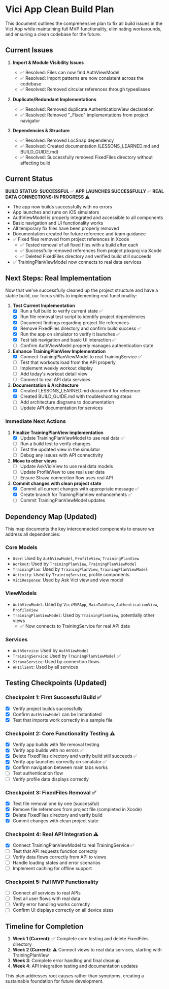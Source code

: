 # Vici App Clean Build Plan

This document outlines the comprehensive plan to fix all build issues in the Vici App while maintaining full MVP functionality, eliminating workarounds, and ensuring a clean codebase for the future.

## Current Issues

1. **Import & Module Visibility Issues**
   - ✅ Resolved: Files can now find AuthViewModel 
   - ✅ Resolved: Import patterns are now consistent across the codebase
   - ✅ Resolved: Removed circular references through typealiases

2. **Duplicate/Redundant Implementations**
   - ✅ Resolved: Removed duplicate AuthenticationView declaration
   - ✅ Resolved: Removed "_Fixed" implementations from project navigator

3. **Dependencies & Structure**
   - ✅ Resolved: Removed LocSnap dependency
   - ✅ Resolved: Created documentation (LESSONS_LEARNED.md and BUILD_GUIDE.md)
   - ✅ Resolved: Successfully removed FixedFiles directory without affecting build

## Current Status

**BUILD STATUS: SUCCESSFUL** ✅
**APP LAUNCHES SUCCESSFULLY** ✅
**REAL DATA CONNECTIONS: IN PROGRESS** ⚠️
- The app now builds successfully with no errors
- App launches and runs on iOS simulators
- AuthViewModel is properly integrated and accessible to all components
- Basic navigation and UI functionality works
- All temporary fix files have been properly removed
- Documentation created for future reference and team guidance
- ✅ Fixed files removed from project references in Xcode
  - ✅ Tested removal of all fixed files with a build after each
  - ✅ Successfully removed references from project.pbxproj via Xcode
  - ✅ Deleted FixedFiles directory and verified build still succeeds
- ✅ TrainingPlanViewModel now connects to real data services

## Next Steps: Real Implementation

Now that we've successfully cleaned up the project structure and have a stable build, our focus shifts to implementing real functionality:

1. **Test Current Implementation**
   - [x] Run a full build to verify current state ✅
   - [x] Run file removal test script to identify project dependencies
   - [x] Document findings regarding project file references
   - [x] Remove FixedFiles directory and confirm build success ✅
   - [x] Run the app on simulator to verify it launches ✅
   - [x] Test tab navigation and basic UI interaction ✅
   - [ ] Confirm AuthViewModel properly manages authentication state

2. **Enhance TrainingPlanView Implementation**
   - [x] Connect TrainingPlanViewModel to real TrainingService ✅
   - [ ] Test that workouts load from the API properly
   - [ ] Implement weekly workout display
   - [ ] Add today's workout detail view
   - [ ] Connect to real API data services

3. **Documentation & Architecture**
   - [x] Created LESSONS_LEARNED.md document for reference
   - [x] Created BUILD_GUIDE.md with troubleshooting steps
   - [ ] Add architecture diagrams to documentation
   - [ ] Update API documentation for services

### Immediate Next Actions

1. **Finalize TrainingPlanView implementation**
   - [x] Update TrainingPlanViewModel to use real data ✅
   - [ ] Run a build test to verify changes
   - [ ] Test the updated view in the simulator
   - [ ] Debug any issues with API connectivity

2. **Move to other views**
   - [ ] Update AskViciView to use real data models
   - [ ] Update ProfileView to use real user data
   - [ ] Ensure Strava connection flow uses real API

3. **Commit changes with clean project state**
   - [x] Commit all current changes with appropriate message ✅
   - [x] Create branch for TrainingPlanView enhancements ✅
   - [ ] Commit TrainingPlanViewModel updates

## Dependency Map (Updated)

This map documents the key interconnected components to ensure we address all dependencies:

### Core Models
- `User`: Used by `AuthViewModel`, `ProfileView`, `TrainingPlanView`
- `Workout`: Used by `TrainingPlanView`, `TrainingPlanViewModel`
- `TrainingPlan`: Used by `TrainingPlanView`, `TrainingPlanViewModel`
- `Activity`: Used by `TrainingService`, profile components
- `ViciResponse`: Used by Ask Vici view and view model

### ViewModels
- `AuthViewModel`: Used by `ViciMVPApp`, `MainTabView`, `AuthenticationView`, `ProfileView`
- `TrainingPlanViewModel`: Used by `TrainingPlanView`, potentially other views
  - ✅ Now connects to TrainingService for real API data

### Services
- `AuthService`: Used by `AuthViewModel`
- `TrainingService`: Used by `TrainingPlanViewModel` ✅
- `StravaService`: Used by connection flows
- `APIClient`: Used by all services

## Testing Checkpoints (Updated)

### Checkpoint 1: First Successful Build ✅
- [x] Verify project builds successfully
- [x] Confirm `AuthViewModel` can be instantiated
- [x] Test that imports work correctly in a sample file

### Checkpoint 2: Core Functionality Testing ⚠️
- [x] Verify app builds with file removal testing
- [x] Verify app builds with no errors ✅
- [x] Delete FixedFiles directory and verify build still succeeds ✅
- [x] Verify app launches correctly on simulator ✅
- [x] Confirm navigation between main tabs works
- [ ] Test authentication flow
- [ ] Verify profile data displays correctly

### Checkpoint 3: FixedFiles Removal ✅
- [x] Test file removal one by one (successful)
- [x] Remove file references from project file (completed in Xcode)
- [x] Delete FixedFiles directory and verify build
- [x] Commit changes with clean project state

### Checkpoint 4: Real API Integration ⚠️
- [x] Connect TrainingPlanViewModel to real TrainingService ✅
- [ ] Test that API requests function correctly
- [ ] Verify data flows correctly from API to views
- [ ] Handle loading states and error scenarios
- [ ] Implement caching for offline support

### Checkpoint 5: Full MVP Functionality
- [ ] Connect all services to real APIs
- [ ] Test all user flows with real data
- [ ] Verify error handling works correctly
- [ ] Confirm UI displays correctly on all device sizes

## Timeline for Completion

1. **Week 1 (Current)**: ✅ Complete core testing and delete FixedFiles directory
2. **Week 2 (Current)**: ⚠️ Connect views to real data services, starting with TrainingPlanView
3. **Week 3**: Complete error handling and final cleanup
4. **Week 4**: API integration testing and documentation updates

This plan addresses root causes rather than symptoms, creating a sustainable foundation for future development. 